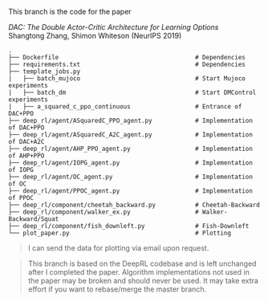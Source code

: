 This branch is the code for the paper

*DAC: The Double Actor-Critic Architecture for Learning Options* \
Shangtong Zhang, Shimon Whiteson (NeurIPS 2019)

    .
    ├── Dockerfile                                      # Dependencies
    ├── requirements.txt                                # Dependencies
    ├── template_jobs.py                                
    |   ├── batch_mujoco                                # Start Mujoco experiments 
    |   ├── batch_dm                                    # Start DMControl experiments 
    |   ├── a_squared_c_ppo_continuous                  # Entrance of DAC+PPO
    ├── deep_rl/agent/ASquaredC_PPO_agent.py            # Implementation of DAC+PPO 
    ├── deep_rl/agent/ASquaredC_A2C_agent.py            # Implementation of DAC+A2C 
    ├── deep_rl/agent/AHP_PPO_agent.py                  # Implementation of AHP+PPO 
    ├── deep_rl/agent/IOPG_agent.py                     # Implementation of IOPG 
    ├── deep_rl/agent/OC_agent.py                       # Implementation of OC 
    ├── deep_rl/agent/PPOC_agent.py                     # Implementation of PPOC 
    ├── deep_rl/component/cheetah_backward.py           # Cheetah-Backward 
    ├── deep_rl/component/walker_ex.py                  # Walker-Backward/Squat 
    ├── deep_rl/component/fish_downleft.py              # Fish-Downleft 
    └── plot_paper.py                                   # Plotting

> I can send the data for plotting via email upon request.

> This branch is based on the DeepRL codebase and is left unchanged after I completed the paper. Algorithm implementations not used in the paper may be broken and should never be used. It may take extra effort if you want to rebase/merge the master branch.